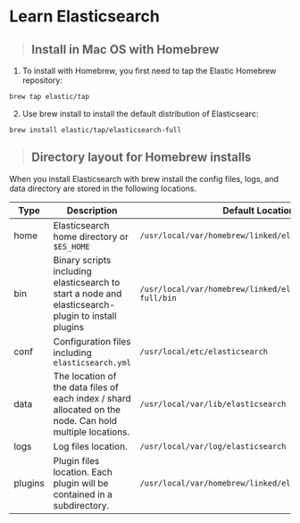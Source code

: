 # Learn Elasticsearch

> ## Install in Mac OS with Homebrew

1. To install with Homebrew, you first need to tap the Elastic Homebrew repository:

```bash
brew tap elastic/tap
```

2. Use brew install to install the default distribution of Elasticsearc:

```
brew install elastic/tap/elasticsearch-full
```

> ## Directory layout for Homebrew installs

When you install Elasticsearch with brew install the config files, logs, and data directory are stored in the following locations.

|Type|Description|Default Location|Setting|
|----|-----------|----------------|-------|
|home|Elasticsearch home directory or `$ES_HOME`|`/usr/local/var/homebrew/linked/elasticsearch-full`||
|bin|Binary scripts including elasticsearch to start a node and elasticsearch-plugin to install plugins|`/usr/local/var/homebrew/linked/elasticsearch-full/bin`||
|conf|Configuration files including `elasticsearch.yml`|`/usr/local/etc/elasticsearch`|`ES_PATH_CONF`|
|data|The location of the data files of each index / shard allocated on the node. Can hold multiple locations.|`/usr/local/var/lib/elasticsearch`|`path.data`|
|logs|Log files location.|`/usr/local/var/log/elasticsearch`|`path.logs`|
|plugins|Plugin files location. Each plugin will be contained in a subdirectory.|`/usr/local/var/homebrew/linked/elasticsearch/plugins`||

